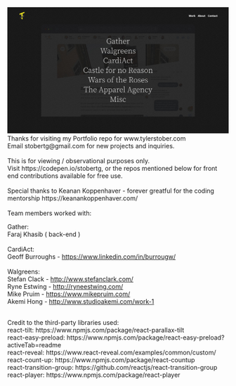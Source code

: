 
<img src="./src/images/global/siteshot.jpg" alt="Tyler Stober Portfolio" />
<br/>
Thanks for visiting my Portfolio repo for www.tylerstober.com
<br/>
Email stobertg@gmail.com for new projects and inquiries.
<br/><br/>
This is for viewing / observational purposes only.
<br/>
Visit https://codepen.io/stobertg, or the repos mentioned below for front end contributions available for free use.
<br/><br/>
Special thanks to Keanan Koppenhaver - forever greatful for the coding mentorship
https://keanankoppenhaver.com/
<br/><br/>
Team members worked with:

Gather: 
<br/>
Faraj Khasib ( back-end ) 
<br/><br/>
CardiAct: 
<br/>
Geoff Burroughs - https://www.linkedin.com/in/burrougw/
<br/><br/>
Walgreens: 
<br/>
Stefan Clack - http://www.stefanclark.com/
<br/>
Ryne Estwing - http://ryneestwing.com/ 
<br/>
Mike Pruim - https://www.mikepruim.com/ 
<br/>
Akemi Hong - http://www.studioakemi.com/work-1

<br/>
Credit to the third-party libraries used:
<br/>
react-tilt: https://www.npmjs.com/package/react-parallax-tilt
<br/>
react-easy-preload: https://www.npmjs.com/package/react-easy-preload?activeTab=readme
<br/>
react-reveal: https://www.react-reveal.com/examples/common/custom/
<br/>
react-count-up: https://www.npmjs.com/package/react-countup
<br/>
react-transition-group: https://github.com/reactjs/react-transition-group
<br/>
react-player: https://www.npmjs.com/package/react-player
